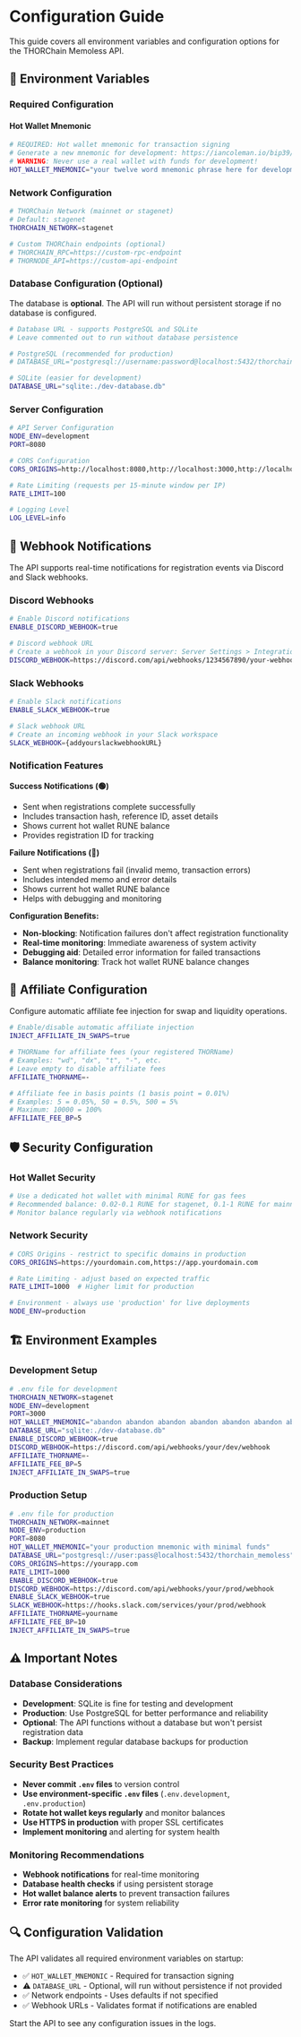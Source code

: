 # Configuration Guide

This guide covers all environment variables and configuration options for the THORChain Memoless API.

## 🔧 Environment Variables

### Required Configuration

#### Hot Wallet Mnemonic
```bash
# REQUIRED: Hot wallet mnemonic for transaction signing
# Generate a new mnemonic for development: https://iancoleman.io/bip39/
# WARNING: Never use a real wallet with funds for development!
HOT_WALLET_MNEMONIC="your twelve word mnemonic phrase here for development only"
```

### Network Configuration

```bash
# THORChain Network (mainnet or stagenet)
# Default: stagenet
THORCHAIN_NETWORK=stagenet

# Custom THORChain endpoints (optional)
# THORCHAIN_RPC=https://custom-rpc-endpoint
# THORNODE_API=https://custom-api-endpoint
```

### Database Configuration (Optional)

The database is **optional**. The API will run without persistent storage if no database is configured.

```bash
# Database URL - supports PostgreSQL and SQLite
# Leave commented out to run without database persistence

# PostgreSQL (recommended for production)
# DATABASE_URL="postgresql://username:password@localhost:5432/thorchain_memoless"

# SQLite (easier for development)
DATABASE_URL="sqlite:./dev-database.db"
```

### Server Configuration

```bash
# API Server Configuration
NODE_ENV=development
PORT=8080

# CORS Configuration
CORS_ORIGINS=http://localhost:8080,http://localhost:3000,http://localhost:3001

# Rate Limiting (requests per 15-minute window per IP)
RATE_LIMIT=100

# Logging Level
LOG_LEVEL=info
```

## 🔔 Webhook Notifications

The API supports real-time notifications for registration events via Discord and Slack webhooks.

### Discord Webhooks

```bash
# Enable Discord notifications
ENABLE_DISCORD_WEBHOOK=true

# Discord webhook URL
# Create a webhook in your Discord server: Server Settings > Integrations > Webhooks
DISCORD_WEBHOOK=https://discord.com/api/webhooks/1234567890/your-webhook-token
```

### Slack Webhooks

```bash
# Enable Slack notifications
ENABLE_SLACK_WEBHOOK=true

# Slack webhook URL
# Create an incoming webhook in your Slack workspace
SLACK_WEBHOOK={addyourslackwebhookURL}
```

### Notification Features

**Success Notifications (🟢)**
- Sent when registrations complete successfully
- Includes transaction hash, reference ID, asset details
- Shows current hot wallet RUNE balance
- Provides registration ID for tracking

**Failure Notifications (🔴)**
- Sent when registrations fail (invalid memo, transaction errors)
- Includes intended memo and error details
- Shows current hot wallet RUNE balance
- Helps with debugging and monitoring

**Configuration Benefits:**
- **Non-blocking**: Notification failures don't affect registration functionality
- **Real-time monitoring**: Immediate awareness of system activity
- **Debugging aid**: Detailed error information for failed transactions
- **Balance monitoring**: Track hot wallet RUNE balance changes

## 🤝 Affiliate Configuration

Configure automatic affiliate fee injection for swap and liquidity operations.

```bash
# Enable/disable automatic affiliate injection
INJECT_AFFILIATE_IN_SWAPS=true

# THORName for affiliate fees (your registered THORName)
# Examples: "wd", "dx", "t", "-", etc.
# Leave empty to disable affiliate fees
AFFILIATE_THORNAME=-

# Affiliate fee in basis points (1 basis point = 0.01%)
# Examples: 5 = 0.05%, 50 = 0.5%, 500 = 5%
# Maximum: 10000 = 100%
AFFILIATE_FEE_BP=5
```

## 🛡️ Security Configuration

### Hot Wallet Security

```bash
# Use a dedicated hot wallet with minimal RUNE for gas fees
# Recommended balance: 0.02-0.1 RUNE for stagenet, 0.1-1 RUNE for mainnet
# Monitor balance regularly via webhook notifications
```

### Network Security

```bash
# CORS Origins - restrict to specific domains in production
CORS_ORIGINS=https://yourdomain.com,https://app.yourdomain.com

# Rate Limiting - adjust based on expected traffic
RATE_LIMIT=1000  # Higher limit for production

# Environment - always use 'production' for live deployments
NODE_ENV=production
```

## 🏗️ Environment Examples

### Development Setup

```bash
# .env file for development
THORCHAIN_NETWORK=stagenet
NODE_ENV=development
PORT=3000
HOT_WALLET_MNEMONIC="abandon abandon abandon abandon abandon abandon abandon abandon abandon abandon abandon about"
DATABASE_URL="sqlite:./dev-database.db"
ENABLE_DISCORD_WEBHOOK=true
DISCORD_WEBHOOK=https://discord.com/api/webhooks/your/dev/webhook
AFFILIATE_THORNAME=-
AFFILIATE_FEE_BP=5
INJECT_AFFILIATE_IN_SWAPS=true
```

### Production Setup

```bash
# .env file for production
THORCHAIN_NETWORK=mainnet
NODE_ENV=production
PORT=8080
HOT_WALLET_MNEMONIC="your production mnemonic with minimal funds"
DATABASE_URL="postgresql://user:pass@localhost:5432/thorchain_memoless"
CORS_ORIGINS=https://yourapp.com
RATE_LIMIT=1000
ENABLE_DISCORD_WEBHOOK=true
DISCORD_WEBHOOK=https://discord.com/api/webhooks/your/prod/webhook
ENABLE_SLACK_WEBHOOK=true
SLACK_WEBHOOK=https://hooks.slack.com/services/your/prod/webhook
AFFILIATE_THORNAME=yourname
AFFILIATE_FEE_BP=10
INJECT_AFFILIATE_IN_SWAPS=true
```

## ⚠️ Important Notes

### Database Considerations

- **Development**: SQLite is fine for testing and development
- **Production**: Use PostgreSQL for better performance and reliability
- **Optional**: The API functions without a database but won't persist registration data
- **Backup**: Implement regular database backups for production

### Security Best Practices

- **Never commit `.env` files** to version control
- **Use environment-specific `.env` files** (`.env.development`, `.env.production`)
- **Rotate hot wallet keys regularly** and monitor balances
- **Use HTTPS in production** with proper SSL certificates
- **Implement monitoring** and alerting for system health

### Monitoring Recommendations

- **Webhook notifications** for real-time monitoring
- **Database health checks** if using persistent storage
- **Hot wallet balance alerts** to prevent transaction failures
- **Error rate monitoring** for system reliability

## 🔍 Configuration Validation

The API validates all required environment variables on startup:

- ✅ `HOT_WALLET_MNEMONIC` - Required for transaction signing
- ⚠️ `DATABASE_URL` - Optional, will run without persistence if not provided
- ✅ Network endpoints - Uses defaults if not specified
- ✅ Webhook URLs - Validates format if notifications are enabled

Start the API to see any configuration issues in the logs.